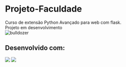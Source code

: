 # Projeto-Faculdade
Curso de extensão Python Avançado para web com flask.</br>
Projeto em desenvolvimento </br>
![bulldozer](https://user-images.githubusercontent.com/55757037/184181129-0bb7ace7-ebc1-47b1-9d8f-b5e958f0f4f8.png)


## Desenvolvido com:
![](https://img.shields.io/badge/Python-3776AB?style=for-the-badge&logo=python&logoColor=white) 
![]( 	https://img.shields.io/badge/Flask-000000?style=for-the-badge&logo=flask&logoColor=whit)
